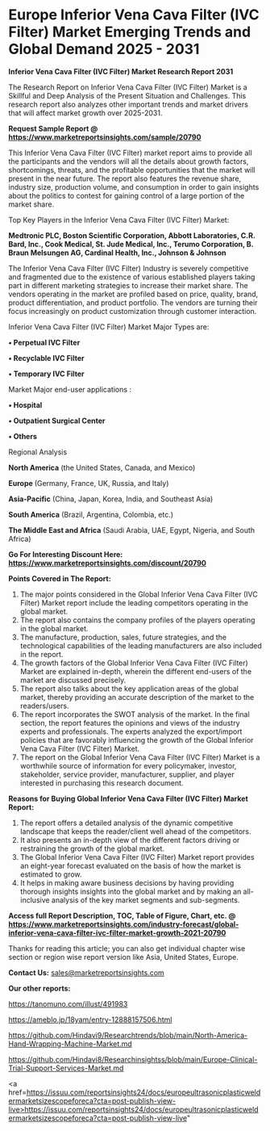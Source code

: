 # Europe Inferior Vena Cava Filter (IVC Filter) Market Emerging Trends and Global Demand 2025 - 2031

<strong>Inferior Vena Cava Filter (IVC Filter) Market Research Report 2031</strong>

The Research Report on Inferior Vena Cava Filter (IVC Filter) Market is a Skillful and Deep Analysis of the Present Situation and Challenges. This research report also analyzes other important trends and market drivers that will affect market growth over 2025-2031.

<strong>Request Sample Report @ <a href=https://www.marketreportsinsights.com/sample/20790>https://www.marketreportsinsights.com/sample/20790</a></strong>

This Inferior Vena Cava Filter (IVC Filter) market report aims to provide all the participants and the vendors will all the details about growth factors, shortcomings, threats, and the profitable opportunities that the market will present in the near future. The report also features the revenue share, industry size, production volume, and consumption in order to gain insights about the politics to contest for gaining control of a large portion of the market share.

Top Key Players in the Inferior Vena Cava Filter (IVC Filter) Market:

<strong>Medtronic PLC, Boston Scientific Corporation, Abbott Laboratories, C.R. Bard, Inc., Cook Medical, St. Jude Medical, Inc., Terumo Corporation, B. Braun Melsungen AG, Cardinal Health, Inc., Johnson & Johnson</strong>

The Inferior Vena Cava Filter (IVC Filter) Industry is severely competitive and fragmented due to the existence of various established players taking part in different marketing strategies to increase their market share. The vendors operating in the market are profiled based on price, quality, brand, product differentiation, and product portfolio. The vendors are turning their focus increasingly on product customization through customer interaction.

Inferior Vena Cava Filter (IVC Filter) Market Major Types are:

<strong>• Perpetual IVC Filter

• Recyclable IVC Filter

• Temporary IVC Filter</strong>

Market Major end-user applications :

<strong>• Hospital

• Outpatient Surgical Center

• Others</strong>

Regional Analysis

</u><strong><b>North America</b></strong> (the United States, Canada, and Mexico)

<strong><b>Europe </b></strong>(Germany, France, UK, Russia, and Italy)

<strong><b>Asia-Pacific</b></strong> (China, Japan, Korea, India, and Southeast Asia)

<strong><b>South America</b></strong> (Brazil, Argentina, Colombia, etc.)

<strong><b>The Middle East and Africa</b></strong> (Saudi Arabia, UAE, Egypt, Nigeria, and South Africa)

<strong>Go For Interesting Discount Here: <a href=https://www.marketreportsinsights.com/discount/20790>https://www.marketreportsinsights.com/discount/20790</a></strong>

<strong>Points Covered in The Report:</strong>
<ol>
  <li>The major points considered in the Global Inferior Vena Cava Filter (IVC Filter) Market report include the leading competitors operating in the global market.</li>
  <li>The report also contains the company profiles of the players operating in the global market.</li>
  <li>The manufacture, production, sales, future strategies, and the technological capabilities of the leading manufacturers are also included in the report.</li>
  <li>The growth factors of the Global Inferior Vena Cava Filter (IVC Filter) Market are explained in-depth, wherein the different end-users of the market are discussed precisely.</li>
  <li>The report also talks about the key application areas of the global market, thereby providing an accurate description of the market to the readers/users.</li>
  <li>The report incorporates the SWOT analysis of the market. In the final section, the report features the opinions and views of the industry experts and professionals. The experts analyzed the export/import policies that are favorably influencing the growth of the Global Inferior Vena Cava Filter (IVC Filter) Market.</li>
  <li>The report on the Global Inferior Vena Cava Filter (IVC Filter) Market is a worthwhile source of information for every policymaker, investor, stakeholder, service provider, manufacturer, supplier, and player interested in purchasing this research document.</li>
</ol>
<strong>Reasons for Buying Global Inferior Vena Cava Filter (IVC Filter) Market Report:</strong>

<ol>
  <li>The report offers a detailed analysis of the dynamic competitive landscape that keeps the reader/client well ahead of the competitors.</li>
  <li>It also presents an in-depth view of the different factors driving or restraining the growth of the global market.</li>
  <li>The Global Inferior Vena Cava Filter (IVC Filter) Market report provides an eight-year forecast evaluated on the basis of how the market is estimated to grow.</li>
  <li>It helps in making aware business decisions by having providing thorough insights insights into the global market and by making an all-inclusive analysis of the key market segments and sub-segments.</li>
</ol>
<strong>Access full Report Description, TOC, Table of Figure, Chart, etc. @ <a href=https://www.marketreportsinsights.com/industry-forecast/global-inferior-vena-cava-filter-ivc-filter-market-growth-2021-20790>https://www.marketreportsinsights.com/industry-forecast/global-inferior-vena-cava-filter-ivc-filter-market-growth-2021-20790</a></strong>


Thanks for reading this article; you can also get individual chapter wise section or region wise report version like Asia, United States, Europe.

<strong>Contact Us:</strong>
sales@marketreportsinsights.com

<strong>Our other reports:</strong>

<a href=https://tanomuno.com/illust/491983>https://tanomuno.com/illust/491983</a>

<a href=https://ameblo.jp/18yam/entry-12888157506.html>https://ameblo.jp/18yam/entry-12888157506.html</a>

<a href=https://github.com/Hindavi9/Researchtrends/blob/main/North-America-Hand-Wrapping-Machine-Market.md>https://github.com/Hindavi9/Researchtrends/blob/main/North-America-Hand-Wrapping-Machine-Market.md</a>

<a href=https://github.com/Hindavi8/Researchinsightss/blob/main/Europe-Clinical-Trial-Support-Services-Market.md>https://github.com/Hindavi8/Researchinsightss/blob/main/Europe-Clinical-Trial-Support-Services-Market.md</a>

<a href=https://issuu.com/reportsinsights24/docs/europeultrasonicplasticweldermarketsizescopeforeca?cta=post-publish-view-live>https://issuu.com/reportsinsights24/docs/europeultrasonicplasticweldermarketsizescopeforeca?cta=post-publish-view-live</a>"
